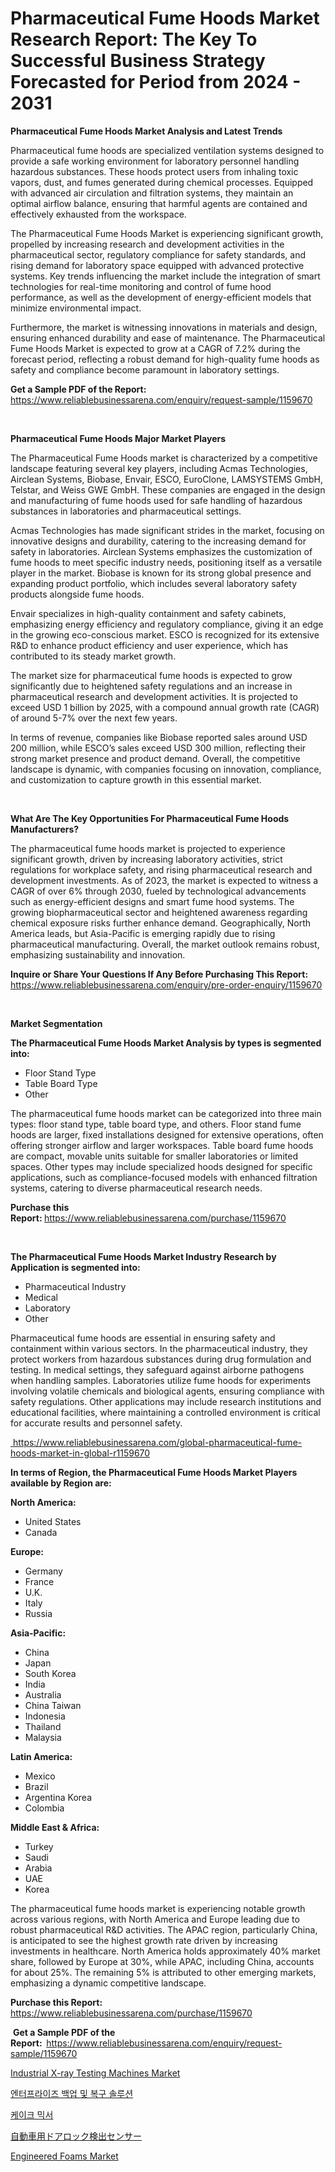 <p><h1>Pharmaceutical Fume Hoods Market Research Report: The Key To Successful Business Strategy Forecasted for Period from 2024 - 2031</h1></p><p><strong>Pharmaceutical Fume Hoods Market Analysis and Latest Trends</strong></p>
<p><p>Pharmaceutical fume hoods are specialized ventilation systems designed to provide a safe working environment for laboratory personnel handling hazardous substances. These hoods protect users from inhaling toxic vapors, dust, and fumes generated during chemical processes. Equipped with advanced air circulation and filtration systems, they maintain an optimal airflow balance, ensuring that harmful agents are contained and effectively exhausted from the workspace.</p><p>The Pharmaceutical Fume Hoods Market is experiencing significant growth, propelled by increasing research and development activities in the pharmaceutical sector, regulatory compliance for safety standards, and rising demand for laboratory space equipped with advanced protective systems. Key trends influencing the market include the integration of smart technologies for real-time monitoring and control of fume hood performance, as well as the development of energy-efficient models that minimize environmental impact.</p><p>Furthermore, the market is witnessing innovations in materials and design, ensuring enhanced durability and ease of maintenance. The Pharmaceutical Fume Hoods Market is expected to grow at a CAGR of 7.2% during the forecast period, reflecting a robust demand for high-quality fume hoods as safety and compliance become paramount in laboratory settings.</p></p>
<p><strong>Get a Sample PDF of the Report:&nbsp;</strong> <a href="https://www.reliablebusinessarena.com/enquiry/request-sample/1159670">https://www.reliablebusinessarena.com/enquiry/request-sample/1159670</a></p>
<p>&nbsp;</p>
<p><strong>Pharmaceutical Fume Hoods Major Market Players</strong></p>
<p><p>The Pharmaceutical Fume Hoods market is characterized by a competitive landscape featuring several key players, including Acmas Technologies, Airclean Systems, Biobase, Envair, ESCO, EuroClone, LAMSYSTEMS GmbH, Telstar, and Weiss GWE GmbH. These companies are engaged in the design and manufacturing of fume hoods used for safe handling of hazardous substances in laboratories and pharmaceutical settings.</p><p>Acmas Technologies has made significant strides in the market, focusing on innovative designs and durability, catering to the increasing demand for safety in laboratories. Airclean Systems emphasizes the customization of fume hoods to meet specific industry needs, positioning itself as a versatile player in the market. Biobase is known for its strong global presence and expanding product portfolio, which includes several laboratory safety products alongside fume hoods.</p><p>Envair specializes in high-quality containment and safety cabinets, emphasizing energy efficiency and regulatory compliance, giving it an edge in the growing eco-conscious market. ESCO is recognized for its extensive R&D to enhance product efficiency and user experience, which has contributed to its steady market growth.</p><p>The market size for pharmaceutical fume hoods is expected to grow significantly due to heightened safety regulations and an increase in pharmaceutical research and development activities. It is projected to exceed USD 1 billion by 2025, with a compound annual growth rate (CAGR) of around 5-7% over the next few years.</p><p>In terms of revenue, companies like Biobase reported sales around USD 200 million, while ESCO’s sales exceed USD 300 million, reflecting their strong market presence and product demand. Overall, the competitive landscape is dynamic, with companies focusing on innovation, compliance, and customization to capture growth in this essential market.</p></p>
<p>&nbsp;</p>
<p><strong>What Are The Key Opportunities For Pharmaceutical Fume Hoods Manufacturers?</strong></p>
<p><p>The pharmaceutical fume hoods market is projected to experience significant growth, driven by increasing laboratory activities, strict regulations for workplace safety, and rising pharmaceutical research and development investments. As of 2023, the market is expected to witness a CAGR of over 6% through 2030, fueled by technological advancements such as energy-efficient designs and smart fume hood systems. The growing biopharmaceutical sector and heightened awareness regarding chemical exposure risks further enhance demand. Geographically, North America leads, but Asia-Pacific is emerging rapidly due to rising pharmaceutical manufacturing. Overall, the market outlook remains robust, emphasizing sustainability and innovation.</p></p>
<p><strong>Inquire or Share Your Questions If Any Before Purchasing This Report:</strong> <a href="https://www.reliablebusinessarena.com/enquiry/pre-order-enquiry/1159670">https://www.reliablebusinessarena.com/enquiry/pre-order-enquiry/1159670</a></p>
<p>&nbsp;</p>
<p><strong>Market Segmentation</strong></p>
<p><strong>The Pharmaceutical Fume Hoods Market Analysis by types is segmented into:</strong></p>
<p><ul><li>Floor Stand Type</li><li>Table Board Type</li><li>Other</li></ul></p>
<p><p>The pharmaceutical fume hoods market can be categorized into three main types: floor stand type, table board type, and others. Floor stand fume hoods are larger, fixed installations designed for extensive operations, often offering stronger airflow and larger workspaces. Table board fume hoods are compact, movable units suitable for smaller laboratories or limited spaces. Other types may include specialized hoods designed for specific applications, such as compliance-focused models with enhanced filtration systems, catering to diverse pharmaceutical research needs.</p></p>
<p><strong>Purchase this Report:&nbsp;</strong><a href="https://www.reliablebusinessarena.com/purchase/1159670">https://www.reliablebusinessarena.com/purchase/1159670</a></p>
<p>&nbsp;</p>
<p><strong>The Pharmaceutical Fume Hoods Market Industry Research by Application is segmented into:</strong></p>
<p><ul><li>Pharmaceutical Industry</li><li>Medical</li><li>Laboratory</li><li>Other</li></ul></p>
<p><p>Pharmaceutical fume hoods are essential in ensuring safety and containment within various sectors. In the pharmaceutical industry, they protect workers from hazardous substances during drug formulation and testing. In medical settings, they safeguard against airborne pathogens when handling samples. Laboratories utilize fume hoods for experiments involving volatile chemicals and biological agents, ensuring compliance with safety regulations. Other applications may include research institutions and educational facilities, where maintaining a controlled environment is critical for accurate results and personnel safety.</p></p>
<p><a href="https://www.reliablebusinessarena.com/global-pharmaceutical-fume-hoods-market-in-global-r1159670">&nbsp;https://www.reliablebusinessarena.com/global-pharmaceutical-fume-hoods-market-in-global-r1159670</a></p>
<p><strong>In terms of Region, the Pharmaceutical Fume Hoods Market Players available by Region are:</strong></p>
<p>
    <p> <strong> North America: </strong>
        <ul>
            <li>United States</li>
            <li>Canada</li>
        </ul>
        </p> 
    <p> <strong> Europe: </strong>
        <ul>
            <li>Germany</li>
            <li>France</li>
            <li>U.K.</li>
            <li>Italy</li>
            <li>Russia</li>
        </ul>
        </p> 
    <p> <strong> Asia-Pacific: </strong>
        <ul>
            <li>China</li>
            <li>Japan</li>
            <li>South Korea</li>
            <li>India</li>
            <li>Australia</li>
            <li>China Taiwan</li>
            <li>Indonesia</li>
            <li>Thailand</li>
            <li>Malaysia</li>
        </ul>
        </p> 
    <p> <strong> Latin America: </strong>
        <ul>
            <li>Mexico</li>
            <li>Brazil</li>
            <li>Argentina Korea</li>
            <li>Colombia</li>
        </ul>
        </p> 
    <p> <strong> Middle East & Africa: </strong>
        <ul>
            <li>Turkey</li>
            <li>Saudi</li>
            <li>Arabia</li>
            <li>UAE</li>
            <li>Korea</li>
        </ul>
    </p>
    </p>
<p><p>The pharmaceutical fume hoods market is experiencing notable growth across various regions, with North America and Europe leading due to robust pharmaceutical R&D activities. The APAC region, particularly China, is anticipated to see the highest growth rate driven by increasing investments in healthcare. North America holds approximately 40% market share, followed by Europe at 30%, while APAC, including China, accounts for about 25%. The remaining 5% is attributed to other emerging markets, emphasizing a dynamic competitive landscape.</p></p>
<p><strong>Purchase this Report: </strong><a href="https://www.reliablebusinessarena.com/purchase/1159670">https://www.reliablebusinessarena.com/purchase/1159670</a></p>
<p>&nbsp;<strong>Get a Sample PDF of the Report:&nbsp;&nbsp;</strong><a href="https://www.reliablebusinessarena.com/enquiry/request-sample/1159670">https://www.reliablebusinessarena.com/enquiry/request-sample/1159670</a></p>
<p><strong></strong></p>
<p><p><a href="https://github.com/nathandecarvalho/Market-Research-Report-List-5/blob/main/industrial-x-ray-testing-machines-market.md">Industrial X-ray Testing Machines Market</a></p><p><a href="https://medium.com/@louisbates1969/%EC%84%B8%EA%B3%84-enterprise-backup-and-recovery-solutions-market-%EC%9D%80-2024%EC%97%90%EC%84%9C-2031%EB%A1%9C-%EC%97%B0%ED%8F%89%EA%B7%A0-%EC%A6%9D%EA%B0%80%EC%9C%A8%EC%9D%84-%EB%B3%B4%EC%9D%BC-%EA%B2%83%EC%9C%BC%EB%A1%9C-%EC%98%88%EC%83%81%EB%90%A9%EB%8B%88%EB%8B%A4-fb8919871b0b">엔터프라이즈 백업 및 복구 솔루션</a></p><p><a href="https://medium.com/@louisbates1969/cake-mixer-market-%EC%9D%98-%EA%B8%80%EB%A1%9C%EB%B2%8C-%EC%8B%9C%EC%9E%A5-%EA%B0%9C%EC%9A%94%EB%8A%94-%EC%A0%84-%EC%84%B8%EA%B3%84-%EB%B0%8F-%EC%A3%BC%EC%9A%94-%EC%8B%9C%EC%9E%A5%EC%9D%98-%EC%82%B0%EC%97%85%EC%97%90-%EC%98%81%ED%96%A5%EC%9D%84-%EB%AF%B8%EC%B9%98%EB%8A%94-%EC%A3%BC%EC%9A%94-%ED%8A%B8%EB%A0%8C%EB%93%9C%EC%97%90-%EB%8C%80%ED%95%9C-%EB%8F%85%ED%8A%B9%ED%95%9C-%EA%B4%80%EC%A0%90%EC%9D%84-%EC%A0%9C%EA%B3%B5%ED%95%A9%EB%8B%88%EB%8B%A4-8be6f5845053">케이크 믹서</a></p><p><a href="https://medium.com/@alexxis.gm/automotive-door-lock-detection-sensor-d33a055cd7c1">自動車用ドアロック検出センサー</a></p><p><a href="https://www.linkedin.com/pulse/engineered-foams-market-size-share-analysis-growth-trends-rc57f?trackingId=ZWBf5uZgSHG4wGtx7c6IGQ%3D%3D">Engineered Foams Market</a></p></p>